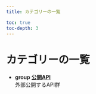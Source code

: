 ```yaml
---
title: カテゴリーの一覧

toc: true
toc-depth: 3
---
```


<!-- IMPORTANT: This is an AUTOMATICALLY GENERATED file by doxygen and doxybook. Manual edits are NOT allowed. -->

# カテゴリーの一覧



* **group [公開API](group__public__api.md)** <br/>外部公開するAPI群 






